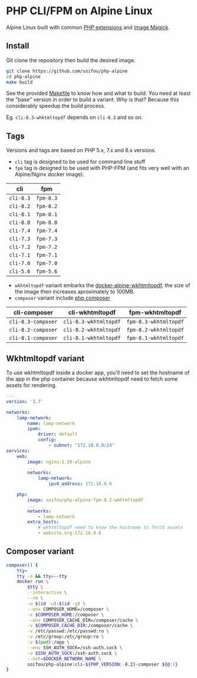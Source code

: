 # PHP CLI/FPM on Alpine Linux

Alpine Linux built with common [PHP extensions](./cli/packages) and
[Image Magick](https://github.com/ImageMagick/ImageMagick).

## Install

Git clone the repository then build the desired image.

```sh
git clone https://github.com/soifou/php-alpine
cd php-alpine
make build
```

See the provided [Makefile](./Makefile) to know how and what to build. You need
at least the "base" version in order to build a variant. Why is that? Because
this considerably speedup the build process.

Eg. `cli-8.3-whktmltopdf` depends on `cli-8.3` and so on.

## Tags

Versions and tags are based on PHP 5.x, 7.x and 8.x versions.

- `cli` tag is designed to be used for command line stuff
- `fpm` tag is designed to be used with PHP-FPM (and fits very well with an
  Alpine/Nginx docker image).

| cli       | fpm       |
| --------- | --------- |
| `cli-8.3` | `fpm-8.3` |
| `cli-8.2` | `fpm-8.2` |
| `cli-8.1` | `fpm-8.1` |
| `cli-8.0` | `fpm-8.0` |
| `cli-7.4` | `fpm-7.4` |
| `cli-7.3` | `fpm-7.3` |
| `cli-7.2` | `fpm-7.2` |
| `cli-7.1` | `fpm-7.1` |
| `cli-7.0` | `fpm-7.0` |
| `cli-5.6` | `fpm-5.6` |

- `wkhtmltopdf` variant embarks the
  [docker-alpine-wkhtmltopdf](https://github.com/madnight/docker-alpine-wkhtmltopdf),
  the size of the image then increases aproximately to 100MB.
- `composer` variant include [php composer](https://getcomposer.org)

| cli-composer       | cli-wkhtmltopdf       | fpm-wkhtmltopdf       |
| ------------------ | --------------------- | --------------------- |
| `cli-8.3-composer` | `cli-8.3-wkhtmltopdf` | `fpm-8.3-wkhtmltopdf` |
| `cli-8.2-composer` | `cli-8.2-wkhtmltopdf` | `fpm-8.2-wkhtmltopdf` |
| `cli-8.1-composer` | `cli-8.1-wkhtmltopdf` | `fpm-8.1-wkhtmltopdf` |

## Wkhtmltopdf variant

To use wkhtmltopdf inside a docker app, you'll need to set the hostname of the
app in the php container because wkhtmltopdf need to fetch some assets for
rendering.

```yaml
---
version: '3.7'

networks:
    lamp-network:
        name: lamp-network
        ipam:
            driver: default
            config:
                - subnet: "172.18.0.0/24"
services:
    web:
        image: nginx:1.19-alpine
        ...
        networks:
            lamp-network:
                ipv4_address: 172.18.0.6

    php:
        image: soifou/php-alpine:fpm-8.2-wkhtmltopdf
        ...
        networks:
            - lamp-network
        extra_hosts:
            # wkhtmltopdf need to know the hostname to fetch assets
            - website.org:172.18.0.6
```

## Composer variant

```sh
composer() {
    tty=
    tty -s && tty=--tty
    docker run \
        $tty \
        --interactive \
        --rm \
        -u $(id -u):$(id -g) \
        --env COMPOSER_HOME=/composer \
        -v $COMPOSER_HOME:/composer \
        --env COMPOSER_CACHE_DIR=/composer/cache \
        -v $COMPOSER_CACHE_DIR:/composer/cache \
        -v /etc/passwd:/etc/passwd:ro \
        -v /etc/group:/etc/group:ro \
        -v $(pwd):/app \
        --env SSH_AUTH_SOCK=/ssh-auth.sock \
        -v $SSH_AUTH_SOCK:/ssh-auth.sock \
        --net=$DOCKER_NETWORK_NAME \
        soifou/php-alpine:cli-${PHP_VERSION:-8.2}-composer ${@:1}
}
```
